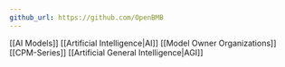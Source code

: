 ```yaml
---
github_url: https://github.com/OpenBMB
---
```


[[AI Models]]
[[Artificial Intelligence|AI]]
[[Model Owner Organizations]]
[[CPM-Series]]
[[Artificial General Intelligence|AGI]]
